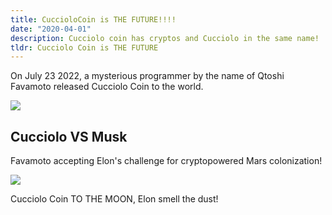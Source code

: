 ```yaml
---
title: CuccioloCoin is THE FUTURE!!!!
date: "2020-04-01"
description: Cucciolo coin has cryptos and Cucciolo in the same name! ![](immagine.png)
tldr: Cucciolo Coin is THE FUTURE
---
```


On July 23 2022, a mysterious programmer by the name of Qtoshi Favamoto
released Cucciolo Coin to the world.



![](images/qcoin.png)

## Cucciolo VS Musk

Favamoto accepting Elon's challenge for cryptopowered Mars colonization!

![](images/plot.png)


Cucciolo Coin TO THE MOON, Elon smell the dust!

